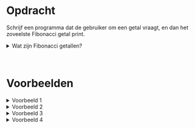 # <b>Opdracht</b>
Schrijf een programma dat de gebruiker om een getal vraagt, en dan het zoveelste Fibonacci getal print.

<details markdown="1"><summary>Wat zijn Fibonacci getallen?</summary>
De Fibonacci getallen vormen een reeks van getallen waarbij elk getal de som is van de vorige twee. Men begint meestal met `1` en `1`, waardoor het derde getal dus `2` is (`1+1=2`). De eerste 20 Fibonacci getallen zijn:

<table class="table" style="width:50%">
  <thead>
    <tr>
      <th>...</th>
      <th>...</th>
    </tr>
  </thead>
  <tbody>
    <tr>
      <td>...</td>
      <td>...</td>
    </tr>
    ...
  </tbody>
</table>

|=======+=================+=====================|
| Index | Fibonacci getal | Waarom?             |
|-------|-----------------|---------------------|
| 1     | 1               |                     |
| 2     | 1               |                     |
| 3     | 2               | `1 + 1 = 2`         |
| 4     | 3               | `1 + 2 = 3`         |
| 5     | 5               | `2 + 3 = 5`         |
| 6     | 8               | `3 + 5 = 8`         |
| 7     | 13              | `5 + 8 = 13`        |
| 8     | 21              | `8 + 13 = 21`       |
| 9     | 34              | `13 + 21 = 34`      |
| 10    | 55              | `21 + 34 = 55`      |
| 11    | 89              | `34 + 55 = 89`      |
| 12    | 144             | `55 + 89 = 144`     |
| 13    | 233             | `89 + 144 = 233`    |
| 14    | 377             | `144 + 233 = 377`   |
| 15    | 610             | `233 + 377 = 610`   |
| 16    | 987             | `377 + 610 = 987`   |
| 17    | 1597            | `610 + 987 = 1597`  |
| 18    | 2584            | `987 + 1597 = 2584` |
| 19    | 4181            | `1597 + 2584 = 4181`|
| 20    | 6765            | `2584 + 4181 = 6765`|
|=======+=================+=====================|
{:.table}


<i>(PS: De eerste twee getallen zijn vrij te kiezen en bepalen hoe de volledige reeks er uit zal zien. In deze opdracht houden we het bij de standaard 1 en 1.)</i>
</details>
 
<br>
<br> 
 
# <b>Voorbeelden</b>
<details markdown="1"><summary>Voorbeeld 1</summary>
### Invoer
```
6
```

### Uitvoer
```
Het 6e Fibonacci getal is: 8.
```
</details>

<details markdown="1"><summary>Voorbeeld 2</summary>
### Invoer
```
10
```

### Uitvoer
```
Het 10e Fibonacci getal is: 55.
```
</details>

<details markdown="1"><summary>Voorbeeld 3</summary>
### Invoer
```
17
```

### Uitvoer
```
Het 17e Fibonacci getal is: 1597.
```
</details>

<details markdown="1"><summary>Voorbeeld 4</summary>
### Invoer
```
20
```

### Uitvoer
```
Het 20e Fibonacci getal is: 6765.
```
</details>